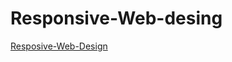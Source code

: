 # Responsive-Web-desing
[Resposive-Web-Design](https://carolinnevandersteen.github.io/Responsive-Web-desing/)
